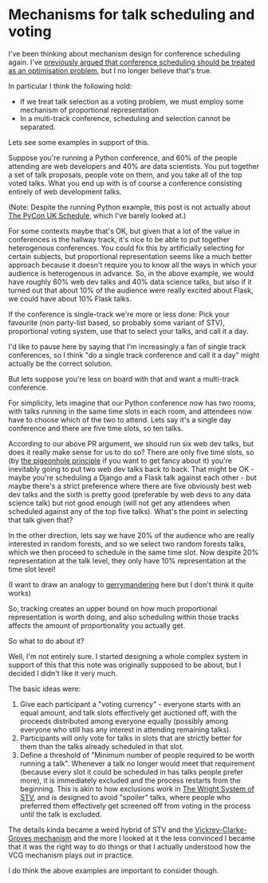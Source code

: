 # Mechanisms for talk scheduling and voting

I've been thinking about mechanism design for conference scheduling again.
I've [previously argued that conference scheduling should be treated as an optimisation problem](https://www.youtube.com/watch?v=OkusHEBOhmQ),
but I no longer believe that's true.

In particular I think the following hold:

* If we treat talk selection as a voting problem, we must employ some mechanism of proportional representation
* In a multi-track conference, scheduling and selection cannot be separated.

Lets see some examples in support of this.

Suppose you're running a Python conference, and 60% of the people attending are web developers and 40% are data scientists.
You put together a set of talk proposals, people vote on them, and you take all of the top voted talks.
What you end up with is of course a conference consisting entirely of web development talks.

(Note: Despite the running Python example, this post is not actually about [The PyCon UK Schedule](https://2018.hq.pyconuk.org/schedule/), which I've barely looked at.)

For some contexts maybe that's OK, but given that a lot of the value in conferences is the hallway track, it's nice to be able to put together heterogenous conferences.
You could fix this by artificially selecting for certain subjects, but proportional representation seems like a much better approach because it doesn't require you to know all the ways in which your audience is heterogenous in advance.
So, in the above example, we would have roughly 60% web dev talks and 40% data science talks,
but also if it turned out that about 10% of the audience were really excited about Flask,
we could have about 10% Flask talks.

If the conference is single-track we're more or less done: Pick your favourite (non party-list based, so probably some variant of STV), proportional voting system,
use that to select your talks, and call it a day.

I'd like to pause here by saying that I'm increasingly a fan of single track conferences, so I think "do a single track conference and call it a day" might actually be the correct solution.

But lets suppose you're less on board with that and want a multi-track conference.

For simplicity, lets imagine that our Python conference now has two rooms,
with talks running in the same time slots in each room,
and attendees now have to choose which of the two to attend.
Lets say it's a single day conference and there are five time slots,
so ten talks.

According to our above PR argument, we should run six web dev talks,
but does it really make sense for us to do so?
There are only five time slots,
so (by [the pigeonhole principle](https://en.wikipedia.org/wiki/Pigeonhole_principle) if you want to get fancy about it) you're inevitably going to put two web dev talks back to back.
That might be OK - maybe you're scheduling a Django and a Flask talk against each other - but maybe there's a strict preference where there are five obviously best web dev talks and the sixth is pretty good (preferable by web devs to any data science talk) but not good enough (will not get any attendees when scheduled against any of the top five talks). What's the point in selecting that talk given that?

In the other direction, lets say we have 20% of the audience who are really interested in random forests,
and so we select two random forests talks,
which we then proceed to schedule in the same time slot.
Now despite 20% representation at the talk level,
they only have 10% representation at the time slot level!

(I want to draw an analogy to [gerrymandering](https://en.wikipedia.org/wiki/Gerrymandering) here but I don't think it quite works)

So, tracking creates an upper bound on how much proportional representation is worth doing, and also scheduling within those tracks affects the amount of proportionality you actually get.

So what to do about it?

Well, I'm not entirely sure. I started designing a whole complex system in support of this that this note was originally supposed to be about, but I decided I didn't like it very much.

The basic ideas were:

1. Give each participant a "voting currency" - everyone starts with an equal amount, and talk slots effectively get auctioned off, with the proceeds distributed among everyone equally (possibly among everyone who still has any interest in attending remaining talks).
2. Participants will only vote for talks in slots that are strictly better for them than the talks already scheduled in that slot.
3. Define a threshold of "Minimum number of people required to be worth running a talk". Whenever a talk no longer would meet that requirement (because every slot it could be scheduled in has talks people prefer more), it is immediately excluded and the process restarts from the beginning. This is akin to how exclusions work in [The Wright System of STV](https://en.wikipedia.org/wiki/Wright_system), and is designed to avoid "spoiler" talks, where people who preferred them effectively get screened off from voting in the process until the talk is excluded.

The details kinda became a weird hybrid of STV and the [Vickrey-Clarke-Groves mechanism](https://en.wikipedia.org/wiki/Vickrey%E2%80%93Clarke%E2%80%93Groves_mechanism) and the more I looked at it the less convinced I became that it was the right way to do things or that I actually understood how the VCG mechanism plays out in practice.

I do think the above examples are important to consider though.
